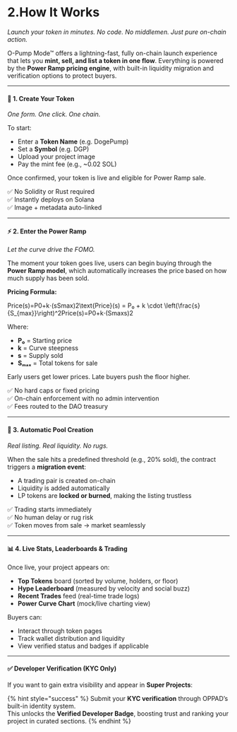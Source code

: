 # 2.How It Works

_Launch your token in minutes. No code. No middlemen. Just pure on-chain action._

O-Pump Mode™ offers a lightning-fast, fully on-chain launch experience that lets you **mint, sell, and list a token in one flow**. Everything is powered by the **Power Ramp pricing engine**, with built-in liquidity migration and verification options to protect buyers.

***

#### 🧱 1. Create Your Token

_One form. One click. One chain._

To start:

* Enter a **Token Name** (e.g. DogePump)
* Set a **Symbol** (e.g. DGP)
* Upload your project image
* Pay the mint fee (e.g., \~0.02 SOL)

Once confirmed, your token is live and eligible for Power Ramp sale.

✅ No Solidity or Rust required\
✅ Instantly deploys on Solana\
✅ Image + metadata auto-linked

***

#### ⚡ 2. Enter the Power Ramp

_Let the curve drive the FOMO._

The moment your token goes live, users can begin buying through the **Power Ramp model**, which automatically increases the price based on how much supply has been sold.

**Pricing Formula:**

Price(s)=P0+k⋅(sSmax)2\text{Price}(s) = P₀ + k \cdot \left(\frac{s}{S\_{max\}}\right)^2Price(s)=P0​+k⋅(Smax​s​)2

Where:

* **P₀** = Starting price
* **k** = Curve steepness
* **s** = Supply sold
* **Sₘₐₓ** = Total tokens for sale

Early users get lower prices. Late buyers push the floor higher.

✅ No hard caps or fixed pricing\
✅ On-chain enforcement with no admin intervention\
✅ Fees routed to the DAO treasury

***

#### 🚀 3. Automatic Pool Creation

_Real listing. Real liquidity. No rugs._

When the sale hits a predefined threshold (e.g., 20% sold), the contract triggers a **migration event**:

* A trading pair is created on-chain
* Liquidity is added automatically
* LP tokens are **locked or burned**, making the listing trustless

✅ Trading starts immediately\
✅ No human delay or rug risk\
✅ Token moves from sale → market seamlessly

***

#### 📊 4. Live Stats, Leaderboards & Trading

Once live, your project appears on:

* **Top Tokens** board (sorted by volume, holders, or floor)
* **Hype Leaderboard** (measured by velocity and social buzz)
* **Recent Trades** feed (real-time trade logs)
* **Power Curve Chart** (mock/live charting view)

Buyers can:

* Interact through token pages
* Track wallet distribution and liquidity
* View verified status and badges if applicable

***

#### ✅ Developer Verification (KYC Only)

If you want to gain extra visibility and appear in **Super Projects**:

{% hint style="success" %}
Submit your **KYC verification** through OPPAD’s built-in identity system.\
This unlocks the **Verified Developer Badge**, boosting trust and ranking your project in curated sections.
{% endhint %}
